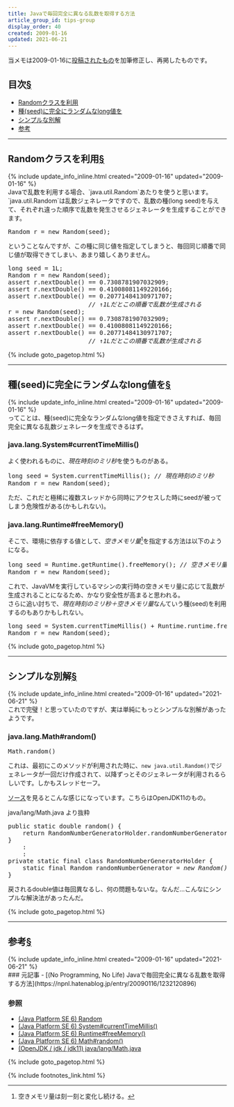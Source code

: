 ```yaml
---
title: Javaで毎回完全に異なる乱数を取得する方法
article_group_id: tips-group
display_order: 40
created: 2009-01-16
updated: 2021-06-21
---
```

当メモは2009-01-16に[投稿されたもの](https://npnl.hatenablog.jp/entry/20090116/1232120896)を加筆修正し、再掲したものです。

## <a name="index">目次</a><a class="heading-anchor-permalink" href="#目次">§</a>

<ul id="index_ul">
<li><a href="#Randomクラスを利用">Randomクラスを利用</a></li>
<li><a href="#種(seed)に完全にランダムなlong値を">種(seed)に完全にランダムなlong値を</a></li>
<li><a href="#シンプルな別解">シンプルな別解</a></li>
<li><a href="#参考">参考</a></li>
</ul>

* * *
## <a name="Randomクラスを利用">Randomクラスを利用</a><a class="heading-anchor-permalink" href="#Randomクラスを利用">§</a>
<div class="chapter-updated">{% include update_info_inline.html created="2009-01-16" updated="2009-01-16" %}</div>
Javaで乱数を利用する場合、`java.util.Random`あたりを使うと思います。  
`java.util.Random`は乱数ジェネレータですので、乱数の種(long seed)を与えて、それぞれ違った順序で乱数を発生させるジェネレータを生成することができます。

<div class="code-box no-title">
<pre>
Random r = new Random(seed);
</pre>
</div>

ということなんですが、この種に同じ値を指定してしまうと、毎回同じ順番で同じ値が取得できてしまい、あまり嬉しくありません。

<div class="code-box no-title">
<pre>
long seed = 1L;
Random r = new Random(seed);
assert r.nextDouble() == 0.7308781907032909;
assert r.nextDouble() == 0.41008081149220166;
assert r.nextDouble() == 0.20771484130971707;
                      <em class="comment">// ↑1Lだとこの順番で乱数が生成される</em>
r = new Random(seed);
assert r.nextDouble() == 0.7308781907032909;
assert r.nextDouble() == 0.41008081149220166;
assert r.nextDouble() == 0.20771484130971707;
                      <em class="comment">// ↑1Lだとこの順番で乱数が生成される</em>
</pre>
</div>

{% include goto_pagetop.html %}

* * *
## <a name="種(seed)に完全にランダムなlong値を">種(seed)に完全にランダムなlong値を</a><a class="heading-anchor-permalink" href="#種(seed)に完全にランダムなlong値を">§</a>
<div class="chapter-updated">{% include update_info_inline.html created="2009-01-16" updated="2009-01-16" %}</div>
ってことは、種(seed)に完全なランダムなlong値を指定できさえすれば、毎回完全に異なる乱数ジェネレータを生成できるはず。

### java.lang.System#currentTimeMillis()
よく使われるものに、*現在時刻のミリ秒*を使うものがある。

<div class="code-box no-title">
<pre>
long seed = System.currentTimeMillis(); <em class="comment">// 現在時刻のミリ秒</em>
Random r = new Random(seed);
</pre>
</div>

ただ、これだと極稀に複数スレッドから同時にアクセスした時にseedが被ってしまう危険性がある(かもしれない)。

### java.lang.Runtime#freeMemory()
そこで、環境に依存する値として、*空きメモリ量*[^空きメモリ量]を指定する方法は以下のようになる。

<div class="code-box no-title">
<pre>
long seed = Runtime.getRuntime().freeMemory(); <em class="comment">// 空きメモリ量</em>
Random r = new Random(seed);
</pre>
</div>

これで、JavaVMを実行しているマシンの実行時の空きメモリ量に応じて乱数が生成されることになるため、かなり安全性が高まると思われる。  
さらに追い討ちで、*現在時刻のミリ秒＋空きメモリ量*なんていう種(seed)を利用するのもありかもしれない。

<div class="code-box no-title">
<pre>
long seed = System.currentTimeMillis() + Runtime.runtime.freeMemory();
Random r = new Random(seed);
</pre>
</div>

[^空きメモリ量]: 空きメモリ量は刻一刻と変化し続ける。

{% include goto_pagetop.html %}

* * *
## <a name="シンプルな別解">シンプルな別解</a><a class="heading-anchor-permalink" href="#シンプルな別解">§</a>
<div class="chapter-updated">{% include update_info_inline.html created="2009-01-16" updated="2021-06-21" %}</div>
これで完璧！と思っていたのですが、実は単純にもっとシンプルな別解があったようです。

### java.lang.Math#random()

<div class="code-box no-title">
<pre>
Math.random()
</pre>
</div>

これは、最初にこのメソッドが利用された時に、`new java.util.Random()`でジェネレータが一回だけ作成されて、以降ずっとそのジェネレータが利用されるらしいです。しかもスレッドセーフ。

[ソース](http://hg.openjdk.java.net/jdk/jdk11/file/1ddf9a99e4ad/src/java.base/share/classes/java/lang/Math.java)を見るとこんな感じになっています。こちらはOpenJDK11のもの。

<div class="code-box">
<div class="title">java/lang/Math.java より抜粋</div>
<pre>
public static double random() {
    return RandomNumberGeneratorHolder.randomNumberGenerator<em>.nextDouble();</em>
}
    :
    :
private static final class RandomNumberGeneratorHolder {
    static final Random randomNumberGenerator = <em>new Random();</em>
}
</pre>
</div>

戻されるdouble値は毎回異なるし、何の問題もないな。なんだ…こんなにシンプルな解決法があったんだ。

{% include goto_pagetop.html %}

* * *
## <a name="参考">参考</a><a class="heading-anchor-permalink" href="#参考">§</a>
<div class="chapter-updated">{% include update_info_inline.html created="2009-01-16" updated="2021-06-21" %}</div>
### 元記事
- [(No Programming, No Life) Javaで毎回完全に異なる乱数を取得する方法](https://npnl.hatenablog.jp/entry/20090116/1232120896)

### 参照
- [(Java Platform SE 6) Random](https://docs.oracle.com/javase/6/docs/api/java/util/Random.html)
- [(Java Platform SE 6) System#currentTimeMillis()](https://docs.oracle.com/javase/6/docs/api/java/lang/System.html#currentTimeMillis())
- [(Java Platform SE 6) Runtime#freeMemory()](https://docs.oracle.com/javase/6/docs/api/java/lang/Runtime.html#freeMemory())
- [(Java Platform SE 6) Math#random()](https://docs.oracle.com/javase/6/docs/api/java/lang/Math.html#random())
- [(OpenJDK / jdk / jdk11) java/lang/Math.java](http://hg.openjdk.java.net/jdk/jdk11/file/1ddf9a99e4ad/src/java.base/share/classes/java/lang/Math.java)

{% include goto_pagetop.html %}

{% include footnotes_link.html %}

